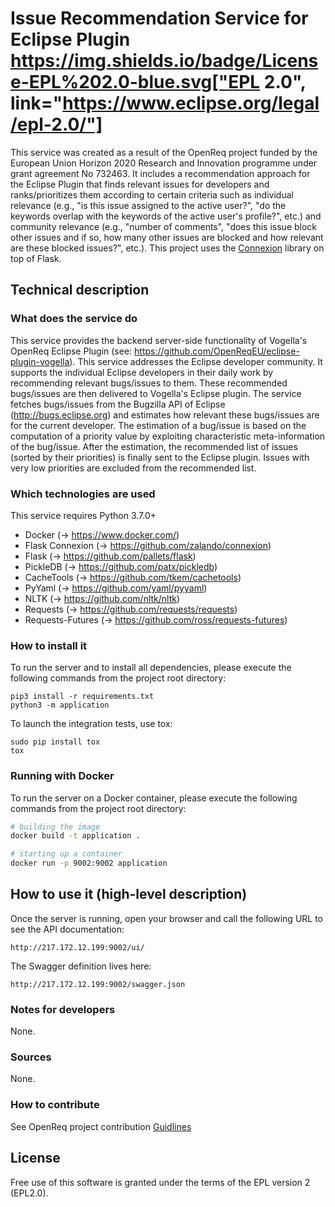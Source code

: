 # Issue Recommendation Service for Eclipse Plugin https://img.shields.io/badge/License-EPL%202.0-blue.svg["EPL 2.0", link="https://www.eclipse.org/legal/epl-2.0/"]

This service was created as a result of the OpenReq project funded by the European Union Horizon 2020 Research and Innovation programme under grant agreement No 732463.
It includes a recommendation approach for the Eclipse Plugin that finds relevant issues for developers and ranks/prioritizes them according to certain criteria such as individual relevance (e.g., "is this issue assigned to the active user?", "do the keywords overlap with the keywords of the active user's profile?", etc.) and community relevance (e.g., "number of comments", "does this issue block other issues and if so, how many other issues are blocked and how relevant are these blocked issues?", etc.).
This project uses the [Connexion](https://github.com/zalando/connexion) library on top of Flask.

## Technical description
### What does the service do
This service provides the backend server-side functionality of Vogella's OpenReq Eclipse Plugin (see: https://github.com/OpenReqEU/eclipse-plugin-vogella).
This service addresses the Eclipse developer community.
It supports the individual Eclipse developers in their daily work by recommending relevant bugs/issues to them.
These recommended bugs/issues are then delivered to Vogella's Eclipse plugin.
The service fetches bugs/issues from the Bugzilla API of Eclipse (http://bugs.eclipse.org) and
estimates how relevant these bugs/issues are for the current developer.
The estimation of a bug/issue is based on the computation of a priority value by exploiting characteristic meta-information of the bug/issue.
After the estimation, the recommended list of issues (sorted by their priorities) is finally sent to the Eclipse plugin.
Issues with very low priorities are excluded from the recommended list.


### Which technologies are used
This service requires Python 3.7.0+

- Docker (-> https://www.docker.com/)
- Flask Connexion (-> https://github.com/zalando/connexion)
- Flask (-> https://github.com/pallets/flask)
- PickleDB (-> https://github.com/patx/pickledb)
- CacheTools (-> https://github.com/tkem/cachetools)
- PyYaml (-> https://github.com/yaml/pyyaml)
- NLTK (-> https://github.com/nltk/nltk)
- Requests (-> https://github.com/requests/requests)
- Requests-Futures (-> https://github.com/ross/requests-futures)


### How to install it
To run the server and to install all dependencies, please execute the following commands from the project root directory:

```
pip3 install -r requirements.txt
python3 -m application
```

To launch the integration tests, use tox:
```
sudo pip install tox
tox
```

### Running with Docker

To run the server on a Docker container, please execute the following commands from the project root directory:

```bash
# building the image
docker build -t application .

# starting up a container
docker run -p 9002:9002 application
```

## How to use it (high-level description)

Once the server is running, open your browser and call the following URL to see the API documentation:

```
http://217.172.12.199:9002/ui/
```

The Swagger definition lives here:

```
http://217.172.12.199:9002/swagger.json
```

### Notes for developers
None.

### Sources
None.

### How to contribute
See OpenReq project contribution [Guidlines](https://github.com/OpenReqEU/OpenReq/blob/master/CONTRIBUTING.md "Guidlines")

## License
Free use of this software is granted under the terms of the EPL version 2 (EPL2.0).
